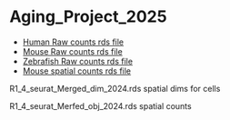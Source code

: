 # Aging_Project_2025

- [Human Raw counts rds file](https://drive.google.com/drive/folders/1TgicBR7ZCWLxKoAv7lq_BVqWSk3dheW3?usp=drive_link)
- [Mouse Raw counts rds file](https://drive.google.com/drive/folders/YOUR_MOUSE_FOLDER_ID)
- [Zebrafish Raw counts rds file](https://drive.google.com/drive/folders/YOUR_ZEBRAFISH_FOLDER_ID)
- [Mouse spatial counts rds file](https://drive.google.com/drive/folders/1ab9MkdQbcHMV332XaQ9N33m8p0nWt6PB?usp=drive_link)

R1_4_seurat_Merged_dim_2024.rds spatial dims for cells

R1_4_seurat_Merfed_obj_2024.rds spatial counts
